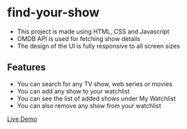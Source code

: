 # find-your-show

- This project is made using HTML, CSS and Javascript
- OMDB API is used for fetching show details
- The design of the UI is fully responsive to all screen sizes

## Features

- You can search for any TV show, web series or movies
- You can add any show to your watchlist
- You can see the list of added shows under My Watchlist
- You can also remove any show from your watchlist

[Live Demo](https://fahad-masood.github.io/find-your-show/)
